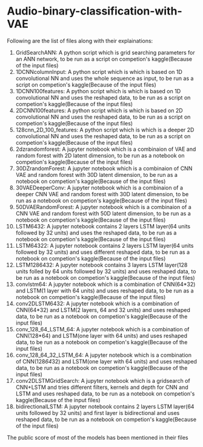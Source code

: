 # Audio-binary-classification-with-VAE

Following are the list of files along with their explainations:
1. GridSearchANN: A python script which is grid searching parameters for an ANN network, to be run as a script on competion's kaggle(Because of the input files)
2. 1DCNNcolumnInput: A python script which is which is based on 1D convolutional NN and uses the whole sequence as input, to be run as a script on competion's kaggle(Because of the input files)
3. 1DCNN100features: A python script which is which is based on 1D convolutional NN and uses the reshaped data, to be run as a script on competion's kaggle(Because of the input files)
4. 2DCNN100features: A python script which is which is based on 2D convolutional NN and uses the reshaped data, to be run as a script on competion's kaggle(Because of the input files)
5. 128cnn_2D_100_features: A python script which is which is a deeper 2D convolutional NN and uses the reshaped data, to be run as a script on competion's kaggle(Because of the input files)
6. 2dzrandomforest: A jupyter notebook which is a combinaion of VAE and random forest with 2D latent dimension, to be run as a notebook on competion's kaggle(Because of the input files)
7. 30DZrandomForest: A jupyter notebook which is a combinaion of CNN VAE and random forest with 30D latent dimension, to be run as a notebook on competion's kaggle(Because of the input files)
8. 30VAEDeeperConv: A jupyter notebook which is a combinaion of a deeper CNN VAE and random forest with 30D latent dimension, to be run as a notebook on competion's kaggle(Because of the input files)
9. 50DVAERandomForest: A jupyter notebook which is a combinaion of a CNN VAE and random forest with 50D latent dimension, to be run as a notebook on competion's kaggle(Because of the input files)
10. LSTM6432: A jupyter notebook contains 2 layers LSTM layer(64 units followed by 32 units) and uses the reshaped data, to be run as a notebook on competion's kaggle(Because of the input files)
11. LSTM64322: A jupyter notebook contains 2 layers LSTM layer(64 units followed by 32 units) and uses different reshaped data, to be run as a notebook on competion's kaggle(Because of the input files)
12. LSTM1286432: A jupyter notebook contains 3 layers LSTM layer(128 units folled by 64 units followed by 32 units) and uses reshaped data, to be run as a notebook on competion's kaggle(Because of the input files)
13. convlstm64: A jupyter notebook which is a combination of CNN(64*32) and LSTM(1 layer with 64 units) and uses reshaped data, to be run as a notebook on competion's kaggle(Because of the input files)
14. conv2DLSTM6432: A jupyter notebook which is a combination of CNN(64*32) and LSTM(2 layers, 64 and 32 units) and uses reshaped data, to be run as a notebook on competion's kaggle(Because of the input files)
15. conv_128_64_LSTM_64: A jupyter notebook which is a combination of CNN(128*64) and LSTM(one layer with 64 units) and uses reshaped data, to be run as a notebook on competion's kaggle(Because of the input files)
16. conv_128_64_32_LSTM_64: A jupyter notebook which is a combination of CNN(128*64*32) and LSTM(one layer with 64 units) and uses reshaped data, to be run as a notebook on competion's kaggle(Because of the input files)
17. conv2DLSTMGridSearch: A jupyter notebook which is a gridsearch of CNN+LSTM and tries different filters, kernels and depth for CNN and LSTM and uses reshaped data, to be run as a notebook on competion's kaggle(Because of the input files)
18. bidirectionalLSTM: A jupyter notebook contains 2 layers LSTM layer(64 units followed by 32 units) and first layer is bidirectional and uses reshaped data, to be run as a notebook on competion's kaggle(Because of the input files)

The public score of most of the models has been mentioned in their files
